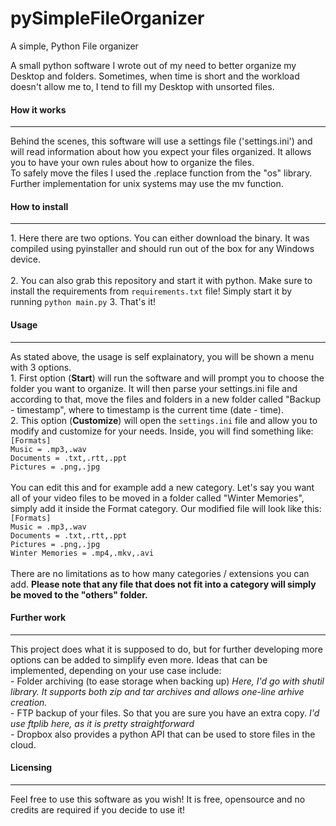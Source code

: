 # pySimpleFileOrganizer
A simple, Python File organizer


A small python software I wrote out of my need to better organize my Desktop  and folders. Sometimes, when time is short and the workload doesn't allow me to, 
I tend to fill my Desktop with unsorted files. 

<h4>How it works</h4><hr>
Behind the scenes, this software will use a settings file ('settings.ini') and will read information about how you expect your files organized. It allows you to have your own rules about how to organize the files. <br>
To safely move the files I used the .replace function from the "os" library. Further implementation for unix systems may use the mv function.

<h4>How to install</h4><hr>
1. Here there are two options. You can either download the binary. It was compiled using pyinstaller and should run out of the box for any Windows device. <br><br>
2. You can also grab this repository and start it with python. Make sure to install the requirements from <code>requirements.txt</code> file! Simply start it by running <code>python main.py</code>
3. That's it! 

<h4>Usage</h4><hr>
As stated above, the usage is self explainatory, you will be shown a menu with 3 options.<br>
1. First option (<b>Start</b>) will run the software and will prompt you to choose the folder you want to organize. It will then parse your settings.ini file and according to that, move the files and folders in a new folder called "Backup - timestamp", where to timestamp is the current time (date - time).<br>
2. This option (<b>Customize</b>) will open the <code>settings.ini</code> file and allow you to modify and customize for your needs. Inside, you will find something like: <br>
<code>[Formats]
Music = .mp3,.wav
Documents = .txt,.rtt,.ppt
Pictures = .png,.jpg
</code><br>
You can edit this and for example add a new category. Let's say you want all of your video files to be moved in a folder called "Winter Memories", simply add it inside the Format category. Our modified file will look like this:<br>
<code>[Formats]
Music = .mp3,.wav
Documents = .txt,.rtt,.ppt
Pictures = .png,.jpg
Winter Memories = .mp4,.mkv,.avi
</code><br>
There are no limitations as to how many categories / extensions you can add. <strong> Please note that any file that does not fit into a category will simply be moved to the "others" folder.</strong>


<h4>Further work</h4><hr>
This project does what it is supposed to do, but for further developing more options can be added to simplify even more. Ideas that can be implemented, depending on your use case include: <br>
  - Folder archiving (to ease storage when backing up) <i>Here, I'd go with shutil library. It supports both zip and tar archives and allows one-line arhive creation.</i><br>
  - FTP backup of your files. So that you are sure you have an extra copy. <i>I'd use ftplib here, as it is pretty straightforward</i><br>
  - Dropbox also provides a python API that can be used to store files in the cloud.

<h4>Licensing</h4><hr>
Feel free to use this software as you wish! It is free, opensource and no credits are required if you decide to use it!
